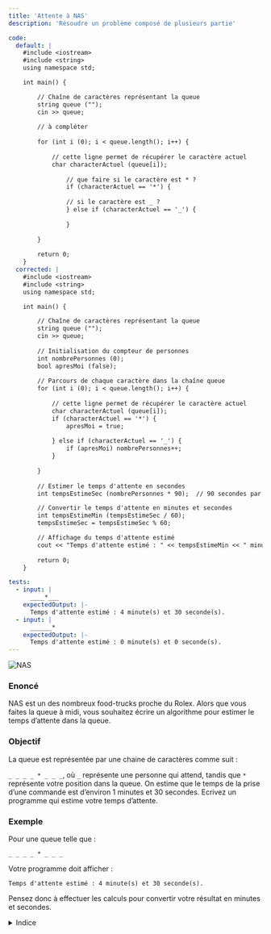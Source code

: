 ```yaml
---
title: 'Attente à NAS'
description: 'Résoudre un problème composé de plusieurs partie'

code:
  default: |
    #include <iostream>
    #include <string>
    using namespace std;

    int main() {

        // Chaîne de caractères représentant la queue        
        string queue ("");
        cin >> queue;
                
        // à compléter        
        
        for (int i (0); i < queue.length(); i++) {    
                    
            // cette ligne permet de récupérer le caractère actuel                
            char characterActuel (queue[i]);
                        
                // que faire si le caractère est * ?            
                if (characterActuel == '*') {            
                    
                // si le caractère est _ ?            
                } else if (characterActuel == '_') {            
                
                }        
                
        }  
        
        return 0;
    }
  corrected: |
    #include <iostream>
    #include <string>
    using namespace std;

    int main() {

        // Chaîne de caractères représentant la queue        
        string queue ("");
        cin >> queue;
                
        // Initialisation du compteur de personnes
        int nombrePersonnes (0);
        bool apresMoi (false);     
        
        // Parcours de chaque caractère dans la chaîne queue
        for (int i (0); i < queue.length(); i++) {    
                    
            // cette ligne permet de récupérer le caractère actuel                
            char characterActuel (queue[i]);         
            if (characterActuel == '*') {            
                apresMoi = true;
                        
            } else if (characterActuel == '_') {            
                if (apresMoi) nombrePersonnes++;
            }        
                
        }    
        
        // Estimer le temps d'attente en secondes
        int tempsEstimeSec (nombrePersonnes * 90);  // 90 secondes par personne

        // Convertir le temps d'attente en minutes et secondes
        int tempsEstimeMin (tempsEstimeSec / 60);
        tempsEstimeSec = tempsEstimeSec % 60;

        // Affichage du temps d'attente estimé
        cout << "Temps d'attente estimé : " << tempsEstimeMin << " minute(s) et " << tempsEstimeSec << " seconde(s)." << endl;
        
        return 0;
    }

tests:
  - input: |
      ____*___
    expectedOutput: |-
      Temps d'attente estimé : 4 minute(s) et 30 seconde(s).
  - input: |
      ______*
    expectedOutput: |-
      Temps d'attente estimé : 0 minute(s) et 0 seconde(s).
---
```


![NAS](/banner/nas.png)

### Enoncé

NAS est un des nombreux food-trucks proche du Rolex. Alors que vous faites la queue à midi, vous souhaitez écrire un algorithme pour estimer le temps d’attente dans la queue.

### Objectif

La queue est représentée par une chaine de caractères comme suit :

`_ _ _ _ * _ _ _`, où `_` représente une personne qui attend, tandis que `*` représente votre position dans la queue. On estime que le temps de la prise d’une commande est d’environ 1 minutes et 30 secondes. Ecrivez un programme qui estime votre temps d’attente.

### Exemple

Pour une queue telle que :

`_ _ _ _ * _ _ _`

Votre programme doit afficher :

`Temps d'attente estimé : 4 minute(s) et 30 seconde(s).`

Pensez donc à effectuer les calculs pour convertir votre résultat en minutes et secondes.

<details>
  <summary>Indice</summary>
    Cet exercice est difficile !

    Vous pourriez sauvegarder dans une variable de type `bool` le fait que votre position dans la queue est passée ou non, pour savoir s’il faut ajouter le temps ou non dans la boucle.

    Pour convertir en minutes et secondes, utilisez une division puis l’opérateur modulo, `%`.

</details>
